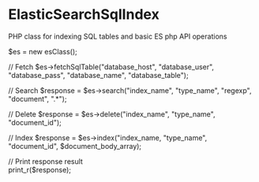 # ElasticSearchSqlIndex
PHP class for indexing SQL tables and basic ES php API operations

$es = new esClass();

// Fetch
$es->fetchSqlTable("database_host", "database_user", "database_pass", "database_name", "database_table");
	  	
// Search
$response = $es->search("index_name", "type_name", "regexp", "document", ".*");
	  	
// Delete
$response = $es->delete("index_name", "type_name", "document_id");
	  	
// Index
$response = $es->index("index_name, "type_name", "document_id", $document_body_array);
	
// Print response result  	
print_r($response);